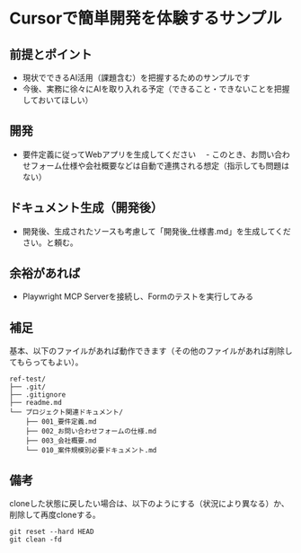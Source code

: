 # Cursorで簡単開発を体験するサンプル

## 前提とポイント

- 現状でできるAI活用（課題含む）を把握するためのサンプルです
 - 今後、実務に徐々にAIを取り入れる予定（できること・できないことを把握しておいてほしい）

## 開発

- 要件定義に従ってWebアプリを生成してください
　- このとき、お問い合わせフォーム仕様や会社概要などは自動で連携される想定（指示しても問題はない）

## ドキュメント生成（開発後）

- 開発後、生成されたソースも考慮して「開発後_仕様書.md」を生成してください。と頼む。

## 余裕があれば

- Playwright MCP Serverを接続し、Formのテストを実行してみる

## 補足

基本、以下のファイルがあれば動作できます（その他のファイルがあれば削除してもらってもよい）。

```
ref-test/
├── .git/
├── .gitignore
├── readme.md
└── プロジェクト関連ドキュメント/
    ├── 001_要件定義.md
    ├── 002_お問い合わせフォームの仕様.md
    ├── 003_会社概要.md
    └── 010_案件規模別必要ドキュメント.md
```

## 備考

cloneした状態に戻したい場合は、以下のようにする（状況により異なる）か、削除して再度cloneする。

```
git reset --hard HEAD
git clean -fd
```